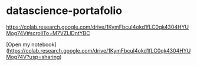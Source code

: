 # datascience-portafolio

https://colab.research.google.com/drive/1KymFbcuI4okd1fLC0qk4304HYUMog74V#scrollTo=M7VZLlDntYBC

[Open my notebook] (https://colab.research.google.com/drive/1KymFbcuI4okd1fLC0qk4304HYUMog74V?usp=sharing)
